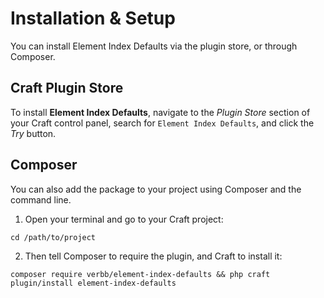 # Installation & Setup
You can install Element Index Defaults via the plugin store, or through Composer.

## Craft Plugin Store
To install **Element Index Defaults**, navigate to the _Plugin Store_ section of your Craft control panel, search for `Element Index Defaults`, and click the _Try_ button.

## Composer
You can also add the package to your project using Composer and the command line.

1. Open your terminal and go to your Craft project:
```shell
cd /path/to/project
```

2. Then tell Composer to require the plugin, and Craft to install it:
```shell
composer require verbb/element-index-defaults && php craft plugin/install element-index-defaults
```

